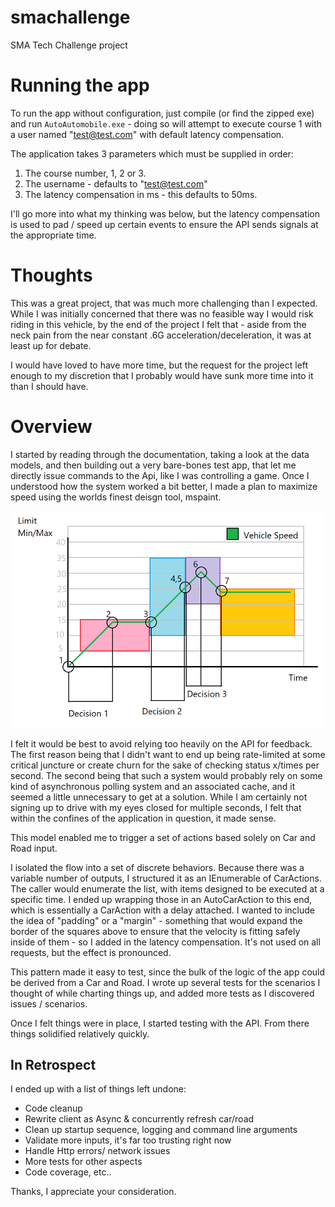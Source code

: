 # smachallenge
SMA Tech Challenge project

# Running the app

To run the app without configuration, just compile (or find the zipped exe) and run `AutoAutomobile.exe` - doing so will attempt to execute course 1 with a user named "test@test.com" with default latency compensation.

The application takes 3 parameters which must be supplied in order:
1. The course number, 1, 2 or 3.
2. The username - defaults to "test@test.com"
3. The latency compensation in ms - this defaults to 50ms.

I'll go more into what my thinking was below, but the latency compensation is used to pad / speed up certain events to ensure the API sends signals at the appropriate time. 

# Thoughts

This was a great project, that was much more challenging than I expected. While I was initially concerned that there was no feasible way I would risk riding in this vehicle, by the end of the project I felt that - aside from the neck pain from the near constant .6G acceleration/deceleration, it was at least up for debate.

I would have loved to have more time, but the request for the project left enough to my discretion that I probably would have sunk more time into it than I should have. 

# Overview

I started by reading through the documentation, taking a look at the data models, and then building out a very bare-bones test app, that let me directly issue commands to the Api, like I was controlling a game. Once I understood how the system worked a bit better, I made a plan to maximize speed using the worlds finest deisgn tool, mspaint.

![alt text](notes.png)


I felt it would be best to avoid relying too heavily on the API for feedback. The first reason being that I didn't want to end up being rate-limited at some critical juncture or create churn for the sake of checking status x/times per second. The second being that such a system would probably rely on some kind of asynchronous polling system and an associated cache, and it seemed a little unnecessary to get at a solution. While I am certainly not signing up to drive with my eyes closed for multiple seconds, I felt that within the confines of the application in question, it made sense.

This model enabled me to trigger a set of actions based solely on Car and Road input.

I isolated the flow into a set of discrete behaviors. Because there was a variable number of outputs, I structured it as an IEnumerable of CarActions. The caller would enumerate the list, with items designed to be executed at a specific time. I ended up wrapping those in an AutoCarAction to this end, which is essentially a CarAction with a delay attached. I wanted to include the idea of "padding" or a "margin" - something that would expand the border of the squares above to ensure that the velocity is fitting safely inside of them - so I added in the latency compensation. It's not used on all requests, but the effect is pronounced.

This pattern made it easy to test, since the bulk of the logic of the app could be derived from a Car and Road. I wrote up several tests for the scenarios I thought of while charting things up, and added more tests as I discovered issues / scenarios.

Once I felt things were in place, I started testing with the API. From there things solidified relatively quickly.

## In Retrospect
I ended up with a list of things left undone:
- Code cleanup
- Rewrite client as Async & concurrently refresh car/road
- Clean up startup sequence, logging and command line arguments
- Validate more inputs, it's far too trusting right now
- Handle Http errors/ network issues
- More tests for other aspects
- Code coverage, etc..

Thanks, I appreciate your consideration.
